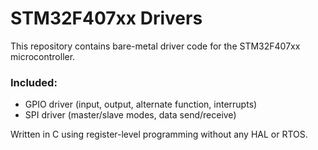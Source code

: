 # STM32F407xx Drivers

This repository contains bare-metal driver code for the STM32F407xx microcontroller.

### Included:
- GPIO driver (input, output, alternate function, interrupts)
- SPI driver (master/slave modes, data send/receive)

Written in C using register-level programming without any HAL or RTOS.
